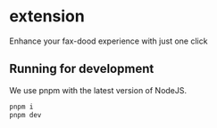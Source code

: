 # extension

Enhance your fax-dood experience with just one click

## Running for development

We use pnpm with the latest version of NodeJS.

```sh
pnpm i
pnpm dev
```
